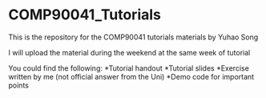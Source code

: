 # COMP90041_Tutorials
This is the repository for the COMP90041 tutorials materials by Yuhao Song

I will upload the material during the weekend at the same week of tutorial

You could find the following:
  *Tutorial handout
  *Tutorial slides
  *Exercise written by me (not official answer from the Uni)
  *Demo code for important points
 
